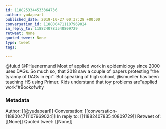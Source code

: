 ```yaml
---
id: 1188253344533364736
author: yudapearl
published_date: 2019-10-27 00:37:28 +00:00
conversation_id: 1188004711107969024
in_reply_to: 1188240783540809729
retweet: None
quoted_tweet: None
type: tweet
tags:

---
```


@fuiud @PHuenermund Most of applied work in epidemiology since 2000 uses DAGs. So much so, that 2018 saw a couple of papers protesting "the tyranny of DAGs in epi". But speaking of high school, @smueller has been teaching HS using Primer. Kids understand that toy problems are"applied work"#Bookofwhy

### Metadata

Author: [[@yudapearl]]
Conversation: [[conversation-1188004711107969024]]
In reply to: [[1188240783540809729]]
Retweet of: [[None]]
Quoted tweet: [[None]]
